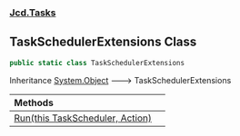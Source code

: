 ### [Jcd.Tasks](Jcd.Tasks.md 'Jcd.Tasks')

## TaskSchedulerExtensions Class

```csharp
public static class TaskSchedulerExtensions
```

Inheritance [System.Object](https://docs.microsoft.com/en-us/dotnet/api/System.Object 'System.Object') &#129106; TaskSchedulerExtensions

| Methods | |
| :--- | :--- |
| [Run(this TaskScheduler, Action)](Jcd.Tasks.TaskSchedulerExtensions.Run(thisSystem.Threading.Tasks.TaskScheduler,System.Action).md 'Jcd.Tasks.TaskSchedulerExtensions.Run(this System.Threading.Tasks.TaskScheduler, System.Action)') | |
